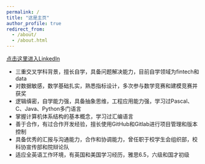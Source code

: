 ```yaml
---
permalink: /
title: "这是主页"
author_profile: true
redirect_from: 
  - /about/
  - /about.html
---
```


[点击这里进入LinkedIn](https://www.linkedin.com/in/tianzefei/)  

* 三重交叉学科背景，擅长自学，具备问题解决能力，目前自学领域为fintech和data
* 对数据敏感，数学基础扎实，熟悉指标设计，多次参与数学竞赛和建模竞赛并获奖
* 逻辑缜密，自学能力强，具备抽象思维，工程应用能力强，学习过Pascal、C、Java、Python多门语言
* 掌握计算机体系结构的基本概念，学习过汇编语言
* 善于合作，有过合作开发经验，擅长使用GitHub和Gitlab进行项目管理和版本控制
* 具备优秀的汇报与沟通能力，合作和协调能力，曾任职于校学生会组织部，校科协宣传部和院辩论队
* 适应全英语工作环境，有英国和美国学习经历，雅思6.5，六级和国才初级



